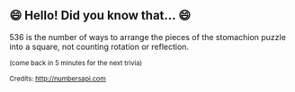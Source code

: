 ## 😄 Hello! Did you know that... 😄
536 is the number of ways to arrange the pieces of the stomachion puzzle into a square, not counting rotation or reflection.

<sup>(come back in 5 minutes for the next trivia)</sup>


<sup>Credits: http://numbersapi.com</sup>

